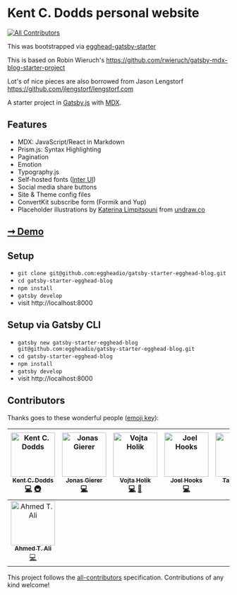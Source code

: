 # Kent C. Dodds personal website
[![All Contributors](https://img.shields.io/badge/all_contributors-8-orange.svg?style=flat-square)](#contributors)

This was bootstrapped via
[egghead-gatsby-starter](https://github.com/eggheadio/gatsby-starter-egghead-blog)

This is based on Robin Wieruch's
https://github.com/rwieruch/gatsby-mdx-blog-starter-project

Lot's of nice pieces are also borrowed from Jason Lengstorf
https://github.com/jlengstorf/lengstorf.com

A starter project in [Gatsby.js](https://www.gatsbyjs.org/) with
[MDX](https://github.com/mdx-js/mdx).

## Features

- MDX: JavaScript/React in Markdown
- Prism.js: Syntax Highlighting
- Pagination
- Emotion
- Typography.js
- Self-hosted fonts ([Inter UI](https://rsms.me/inter/))
- Social media share buttons
- Site & Theme config files
- ConvertKit subscribe form (Formik and Yup)
- Placeholder illustrations by
  [Katerina Limpitsouni](https://twitter.com/ninalimpi) from
  [undraw.co](https://undraw.co/)

## [➞ Demo](https://egghead-gatsby-starter.netlify.com/)

## Setup

- `git clone git@github.com:eggheadio/gatsby-starter-egghead-blog.git`
- `cd gatsby-starter-egghead-blog`
- `npm install`
- `gatsby develop`
- visit http://localhost:8000

## Setup via Gatsby CLI

- `gatsby new gatsby-starter-egghead-blog git@github.com:eggheadio/gatsby-starter-egghead-blog.git`
- `cd gatsby-starter-egghead-blog`
- `npm install`
- `gatsby develop`
- visit http://localhost:8000

## Contributors

Thanks goes to these wonderful people ([emoji key](https://github.com/all-contributors/all-contributors#emoji-key)):

<!-- ALL-CONTRIBUTORS-LIST:START - Do not remove or modify this section -->
<!-- prettier-ignore -->
| [<img src="https://avatars0.githubusercontent.com/u/1500684?v=4" width="100px;" alt="Kent C. Dodds"/><br /><sub><b>Kent C. Dodds</b></sub>](https://kentcdodds.com)<br />[💻](https://github.com/kentcdodds/kentcdodds.com/commits?author=kentcdodds "Code") [🚇](#infra-kentcdodds "Infrastructure (Hosting, Build-Tools, etc)") | [<img src="https://avatars0.githubusercontent.com/u/4331946?v=4" width="100px;" alt="Jonas Gierer"/><br /><sub><b>Jonas Gierer</b></sub>](https://github.com/jgierer12)<br />[💻](https://github.com/kentcdodds/kentcdodds.com/commits?author=jgierer12 "Code") | [<img src="https://avatars2.githubusercontent.com/u/25487857?v=4" width="100px;" alt="Vojta Holik"/><br /><sub><b>Vojta Holik</b></sub>](https://github.com/vojtaholik)<br />[💻](https://github.com/kentcdodds/kentcdodds.com/commits?author=vojtaholik "Code") [🎨](#design-vojtaholik "Design") | [<img src="https://avatars0.githubusercontent.com/u/86834?v=4" width="100px;" alt="Joel Hooks"/><br /><sub><b>Joel Hooks</b></sub>](http://joelhooks.com)<br />[💻](https://github.com/kentcdodds/kentcdodds.com/commits?author=joelhooks "Code") | [<img src="https://avatars1.githubusercontent.com/u/2262858?v=4" width="100px;" alt="Taylor Bell"/><br /><sub><b>Taylor Bell</b></sub>](https://github.com/tayiorbeii)<br />[💻](https://github.com/kentcdodds/kentcdodds.com/commits?author=tayiorbeii "Code") | [<img src="https://avatars2.githubusercontent.com/u/163561?v=4" width="100px;" alt="Jason Lengstorf"/><br /><sub><b>Jason Lengstorf</b></sub>](https://lengstorf.com)<br />[🤔](#ideas-jlengstorf "Ideas, Planning, & Feedback") | [<img src="https://avatars0.githubusercontent.com/u/2479967?v=4" width="100px;" alt="Robin Wieruch"/><br /><sub><b>Robin Wieruch</b></sub>](https://www.robinwieruch.de)<br />[💻](https://github.com/kentcdodds/kentcdodds.com/commits?author=rwieruch "Code") |
| :---: | :---: | :---: | :---: | :---: | :---: | :---: |
| [<img src="https://avatars1.githubusercontent.com/u/12673605?v=4" width="100px;" alt="Ahmed T. Ali"/><br /><sub><b>Ahmed T. Ali</b></sub>](https://ahmed.sd)<br />[💻](https://github.com/kentcdodds/kentcdodds.com/commits?author=z0al "Code") |
<!-- ALL-CONTRIBUTORS-LIST:END -->

This project follows the [all-contributors](https://github.com/all-contributors/all-contributors) specification. Contributions of any kind welcome!